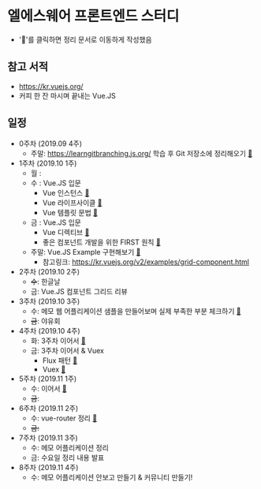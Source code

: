 # 엘에스웨어 프론트엔드 스터디

 - '💬'를 클릭하면 정리 문서로 이동하게 작성했음

## 참고 서적
 - https://kr.vuejs.org/
 - 커피 한 잔 마시며 끝내는 Vue.JS

## 일정
- 0주차 (2019.09 4주)
  - 주말: https://learngitbranching.js.org/ 학습 후 Git 저장소에 정리해오기 [💬](0주차/git.md)
- 1주차 (2019.10 1주)
  - 월  :
  - 수  : Vue.JS 입문
    - Vue 인스턴스 [💬](1주차/vue-instance.md)
    - Vue 라이프사이클 [💬](1주차/vue-lifecycle.md)
    - Vue 템플릿 문법 [💬](1주차/vue-template.md)
  - 금  : Vue.JS 입문
    - Vue 디렉티브 [💬](1주차/vue-directive.md)
    - 좋은 컴포넌트 개발을 위한 FIRST 원칙 [💬](1주차/component-FIRST.md)
  - 주말: Vue.JS Example 구현해보기 [💬](1주차/vue-example-grid-component)
    - 참고링크: https://kr.vuejs.org/v2/examples/grid-component.html
- 2주차 (2019.10 2주)
  - ~~수~~: 한글날
  - 금: Vue.JS 컴포넌트 그리드 리뷰
- 3주차 (2019.10 3주)
  - 수: 메모 웹 어플리케이션 샘플을 만들어보며 실제 부족한 부분 체크하기 [💬](./3주차)
  - ~~금~~: 야유회
- 4주차 (2019.10 4주)  
  - 화: 3주차 이어서 [💬](./3주차)
  - 금: 3주차 이어서 & Vuex 
    * Flux 패턴 [💬](./4주차/flux.md)
    * Vuex [💬](./4주차/vuex.md)
- 5주차 (2019.11 1주)
    - 수: 이어서 [💬](./3주차)
    - ~~금~~:
- 6주차 (2019.11 2주)
    - 수: vue-router 정리 [💬](./6주차/vue-router.md)
    - ~~금:~~
- 7주차 (2019.11 3주)
    - 수: 메모 어플리케이션 정리  
    - 금: 수요일 정리 내용 발표
- 8주차 (2019.11 4주)
    - 수: 메모 어플리케이션 안보고 만들기 & 커뮤니티 만들기!
